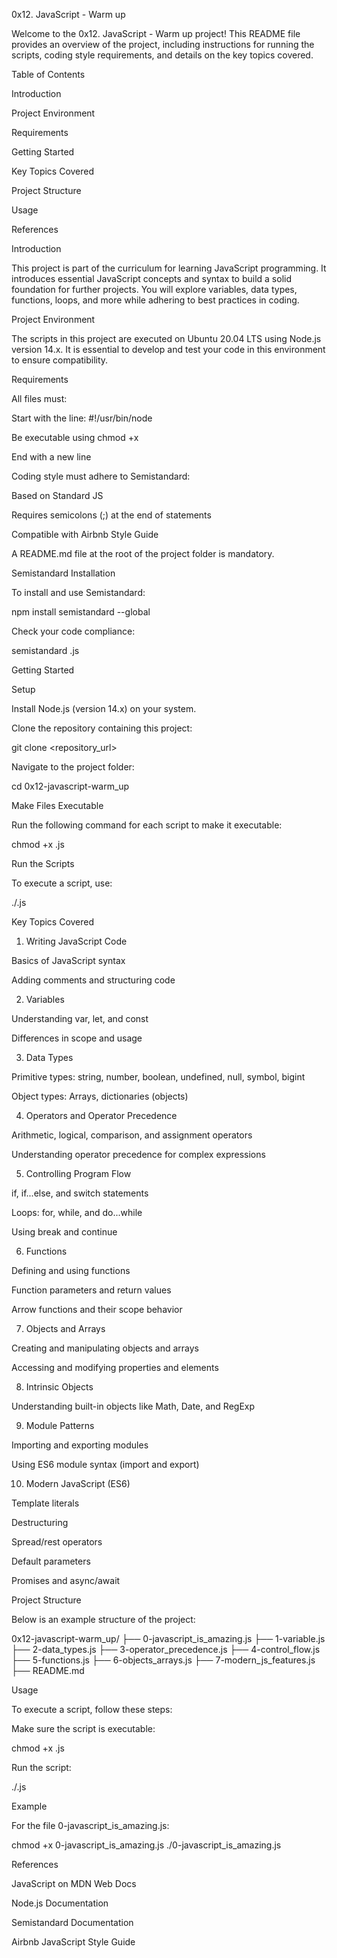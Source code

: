 0x12. JavaScript - Warm up

Welcome to the 0x12. JavaScript - Warm up project! This README file provides an overview of the project, including instructions for running the scripts, coding style requirements, and details on the key topics covered.

Table of Contents

Introduction

Project Environment

Requirements

Getting Started

Key Topics Covered

Project Structure

Usage

References

Introduction

This project is part of the curriculum for learning JavaScript programming. It introduces essential JavaScript concepts and syntax to build a solid foundation for further projects. You will explore variables, data types, functions, loops, and more while adhering to best practices in coding.

Project Environment

The scripts in this project are executed on Ubuntu 20.04 LTS using Node.js version 14.x. It is essential to develop and test your code in this environment to ensure compatibility.

Requirements

All files must:

Start with the line: #!/usr/bin/node

Be executable using chmod +x

End with a new line

Coding style must adhere to Semistandard:

Based on Standard JS

Requires semicolons (;) at the end of statements

Compatible with Airbnb Style Guide

A README.md file at the root of the project folder is mandatory.

Semistandard Installation

To install and use Semistandard:

npm install semistandard --global

Check your code compliance:

semistandard <filename>.js

Getting Started

Setup

Install Node.js (version 14.x) on your system.

Clone the repository containing this project:

git clone <repository_url>

Navigate to the project folder:

cd 0x12-javascript-warm_up

Make Files Executable

Run the following command for each script to make it executable:

chmod +x <filename>.js

Run the Scripts

To execute a script, use:

./<filename>.js

Key Topics Covered

1. Writing JavaScript Code

Basics of JavaScript syntax

Adding comments and structuring code

2. Variables

Understanding var, let, and const

Differences in scope and usage

3. Data Types

Primitive types: string, number, boolean, undefined, null, symbol, bigint

Object types: Arrays, dictionaries (objects)

4. Operators and Operator Precedence

Arithmetic, logical, comparison, and assignment operators

Understanding operator precedence for complex expressions

5. Controlling Program Flow

if, if...else, and switch statements

Loops: for, while, and do...while

Using break and continue

6. Functions

Defining and using functions

Function parameters and return values

Arrow functions and their scope behavior

7. Objects and Arrays

Creating and manipulating objects and arrays

Accessing and modifying properties and elements

8. Intrinsic Objects

Understanding built-in objects like Math, Date, and RegExp

9. Module Patterns

Importing and exporting modules

Using ES6 module syntax (import and export)

10. Modern JavaScript (ES6)

Template literals

Destructuring

Spread/rest operators

Default parameters

Promises and async/await

Project Structure

Below is an example structure of the project:

0x12-javascript-warm_up/
├── 0-javascript_is_amazing.js
├── 1-variable.js
├── 2-data_types.js
├── 3-operator_precedence.js
├── 4-control_flow.js
├── 5-functions.js
├── 6-objects_arrays.js
├── 7-modern_js_features.js
├── README.md

Usage

To execute a script, follow these steps:

Make sure the script is executable:

chmod +x <filename>.js

Run the script:

./<filename>.js

Example

For the file 0-javascript_is_amazing.js:

chmod +x 0-javascript_is_amazing.js
./0-javascript_is_amazing.js

References

JavaScript on MDN Web Docs

Node.js Documentation

Semistandard Documentation

Airbnb JavaScript Style Guide
